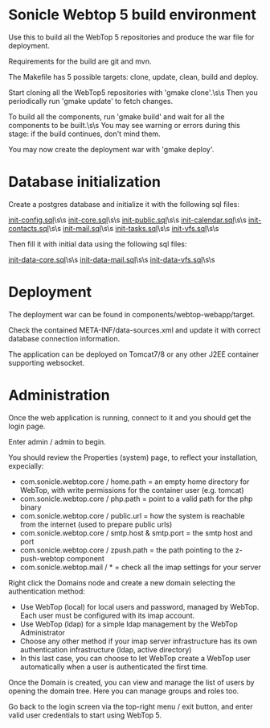 # Sonicle Webtop 5 build environment
Use this to build all the WebTop 5 repositories and produce the war file for deployment.

Requirements for the build are git and mvn.

The Makefile has 5 possible targets: clone, update, clean, build and deploy.

Start cloning all the WebTop5 repositories with 'gmake clone'.\s\s
Then you periodically run 'gmake update' to fetch changes.

To build all the components, run 'gmake build' and wait for all the components to be built.\s\s
You may see warning or errors during this stage: if the build continues, don't mind them.

You may now create the deployment war with 'gmake deploy'.

# Database initialization

Create a postgres database and initialize it with the following sql files:

[init-config.sql](https://github.com/sonicle-webtop/webtop-core/blob/master/src/main/resources/com/sonicle/webtop/core/meta/db/init-config.sql)\s\s
[init-core.sql](https://github.com/sonicle-webtop/webtop-core/blob/master/src/main/resources/com/sonicle/webtop/core/meta/db/init-core.sql)\s\s
[init-public.sql](https://github.com/sonicle-webtop/webtop-core/blob/master/src/main/resources/com/sonicle/webtop/core/meta/db/init-public.sql)\s\s
[init-calendar.sql](https://github.com/sonicle-webtop/webtop-calendar/blob/master/src/main/resources/com/sonicle/webtop/calendar/meta/db/init-calendar.sql)\s\s
[init-contacts.sql](https://github.com/sonicle-webtop/webtop-contacts/blob/master/src/main/resources/com/sonicle/webtop/contacts/meta/db/init-contacts.sql)\s\s
[init-mail.sql](https://github.com/sonicle-webtop/webtop-mail/blob/master/src/main/resources/com/sonicle/webtop/mail/meta/db/init-mail.sql)\s\s
[init-tasks.sql](https://github.com/sonicle-webtop/webtop-tasks/blob/master/src/main/resources/com/sonicle/webtop/tasks/meta/db/init-tasks.sql)\s\s
[init-vfs.sql](https://github.com/sonicle-webtop/webtop-vfs/blob/master/src/main/resources/com/sonicle/webtop/vfs/meta/db/init-vfs.sql)\s\s

Then fill it with initial data using the following sql files:

[init-data-core.sql](https://github.com/sonicle-webtop/webtop-core/blob/master/src/main/resources/com/sonicle/webtop/core/meta/db/init-data-core.sql)\s\s
[init-data-mail.sql](https://github.com/sonicle-webtop/webtop-mail/blob/master/src/main/resources/com/sonicle/webtop/mail/meta/db/init-data-mail.sql)\s\s
[init-data-vfs.sql](https://github.com/sonicle-webtop/webtop-vfs/blob/master/src/main/resources/com/sonicle/webtop/vfs/meta/db/init-data-vfs.sql)\s\s

# Deployment

The deployment war can be found in components/webtop-webapp/target.

Check the contained META-INF/data-sources.xml and update it with correct database connection information.

The application can be deployed on Tomcat7/8 or any other J2EE container supporting websocket.

# Administration

Once the web application is running, connect to it and you should get the login page.

Enter admin / admin to begin.

You should review the Properties (system) page, to reflect your installation, expecially:
- com.sonicle.webtop.core / home.path = an empty home directory for WebTop, with write permissions for the container user (e.g. tomcat)
- com.sonicle.webtop.core / php.path = point to a valid path for the php binary
- com.sonicle.webtop.core / public.url = how the system is reachable from the internet (used to prepare public urls)
- com.sonicle.webtop.core / smtp.host & smtp.port = the smtp host and port
- com.sonicle.webtop.core / zpush.path = the path pointing to the z-push-webtop component
- com.sonicle.webtop.mail / * = check all the imap settings for your server

Right click the Domains node and create a new domain selecting the authentication method:
- Use WebTop (local) for local users and password, managed by WebTop. Each user must be configured with its imap account.
- Use WebTop (ldap) for a simple ldap management by the WebTop Administrator
- Choose any other method if your imap server infrastructure has its own authentication infrastructure (ldap, active directory)
- In this last case, you can choose to let WebTop create a WebTop user automatically when a user is authenticated the first time.

Once the Domain is created, you can view and manage the list of users by opening the domain tree. Here you can manage groups and roles too.

Go back to the login screen via the top-right menu / exit button, and enter valid user credentials to start using WebTop 5.


